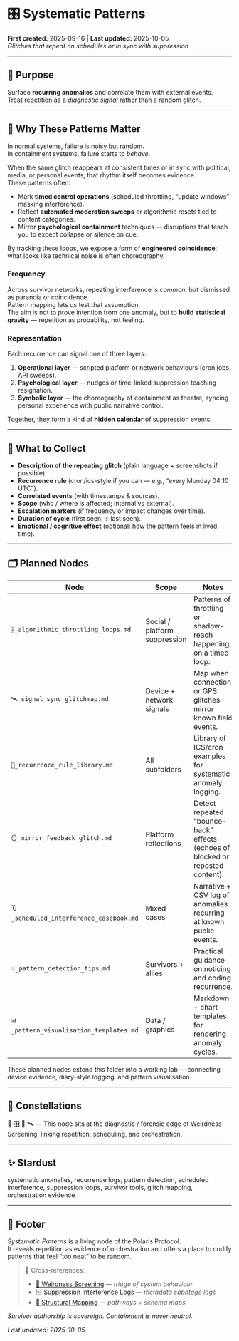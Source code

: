 # 🎛 Systematic Patterns  
**First created:** 2025-09-16 | **Last updated:** 2025-10-05  
*Glitches that repeat on schedules or in sync with suppression*  

---

## 🌱 Purpose  

Surface **recurring anomalies** and correlate them with external events.  
Treat repetition as a *diagnostic signal* rather than a random glitch.  

---

## 🧩 Why These Patterns Matter  

In normal systems, failure is noisy but random.  
In containment systems, failure starts to *behave*.  

When the same glitch reappears at consistent times or in sync with political, media, or personal events, that rhythm itself becomes evidence.  
These patterns often:  

- Mark **timed control operations** (scheduled throttling, “update windows” masking interference).  
- Reflect **automated moderation sweeps** or algorithmic resets tied to content categories.  
- Mirror **psychological containment** techniques — disruptions that teach you to expect collapse or silence on cue.  

By tracking these loops, we expose a form of **engineered coincidence**:  
what looks like technical noise is often choreography.  

### Frequency  

Across survivor networks, repeating interference is *common*, but dismissed as paranoia or coincidence.  
Pattern mapping lets us test that assumption.  
The aim is not to prove intention from one anomaly, but to **build statistical gravity** — repetition as probability, not feeling.  

### Representation  

Each recurrence can signal one of three layers:  
1. **Operational layer** — scripted platform or network behaviours (cron jobs, API sweeps).  
2. **Psychological layer** — nudges or time-linked suppression teaching resignation.  
3. **Symbolic layer** — the choreography of containment as theatre, syncing personal experience with public narrative control.  

Together, they form a kind of **hidden calendar** of suppression events.  

---

## 📝 What to Collect  

- **Description of the repeating glitch** (plain language + screenshots if possible).  
- **Recurrence rule** (cron/ics-style if you can — e.g., “every Monday 04:10 UTC”).  
- **Correlated events** (with timestamps & sources).  
- **Scope** (who / where is affected; internal vs external).  
- **Escalation markers** (if frequency or impact changes over time).  
- **Duration of cycle** (first seen → last seen).  
- **Emotional / cognitive effect** (optional: how the pattern feels in lived time).  

---

## 🗂 Planned Nodes  

| Node | Scope | Notes |
|------|-------|-------|
| `🎚️_algorithmic_throttling_loops.md` | Social / platform suppression | Patterns of throttling or shadow-reach happening on a timed loop. |
| `🛰️_signal_sync_glitchmap.md` | Device + network signals | Map when connection or GPS glitches mirror known field events. |
| `🧮_recurrence_rule_library.md` | All subfolders | Library of ICS/cron examples for systematic anomaly logging. |
| `🪞_mirror_feedback_glitch.md` | Platform reflections | Detect repeated “bounce-back” effects (echoes of blocked or reposted content). |
| `🗓️_scheduled_interference_casebook.md` | Mixed cases | Narrative + CSV log of anomalies recurring at known public events. |
| `💡_pattern_detection_tips.md` | Survivors + allies | Practical guidance on noticing and coding recurrence. |
| `📊_pattern_visualisation_templates.md` | Data / graphics | Markdown + chart templates for rendering anomaly cycles. |

These planned nodes extend this folder into a working lab — connecting device evidence, diary-style logging, and pattern visualisation.  

---

## 🌌 Constellations  

🩻 🎛 🧮 🛰️ — This node sits at the diagnostic / forensic edge of Weirdness Screening, linking repetition, scheduling, and orchestration.

---

## ✨ Stardust  

systematic anomalies, recurrence logs, pattern detection, scheduled interference, suppression loops, survivor tools, glitch mapping, orchestration evidence

---

## 🏮 Footer  

*Systematic Patterns* is a living node of the Polaris Protocol.  
It reveals repetition as evidence of orchestration and offers a place to codify patterns that feel “too neat” to be random.  

> 📡 Cross-references:
> 
> - [🩻 Weirdness Screening](../README.md) — *triage of system behaviour*  
> - [📉 Suppression Interference Logs](../../../Metadata_Sabotage_Network/Suppression_Layers/📉_Suppression_Interference_Logs/README.md) — *metadata sabotage logs*  
> - [🧬 Structural Mapping](../../../Metadata_Sabotage_Network/Structural_Analysis/🧬_Structural_Mapping/README.md) — *pathways + schema maps*  

*Survivor authorship is sovereign. Containment is never neutral.*  

_Last updated: 2025-10-05_
